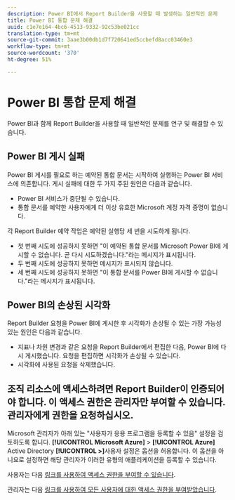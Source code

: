 ```yaml
---
description: Power BI에서 Report Builder을 사용할 때 발생하는 일반적인 문제
title: Power BI 통합 문제 해결
uuid: c1e7e164-4bc6-4513-9332-92c53be021cc
translation-type: tm+mt
source-git-commit: 3aae3b00db1d7f720641ed5ccbefd8acc03460e3
workflow-type: tm+mt
source-wordcount: '370'
ht-degree: 51%

---
```



# Power BI 통합 문제 해결

Power BI과 함께 Report Builder을 사용할 때 일반적인 문제를 연구 및 해결할 수 있습니다.

## Power BI 게시 실패

Power BI 게시를 필요로 하는 예약된 통합 문서는 시작하여 실행하는 Power BI 서비스에 의존합니다. 게시 실패에 대한 두 가지 주된 원인은 다음과 같습니다.

* Power BI 서비스가 중단될 수 있습니다.
* 통합 문서를 예약한 사용자에게 더 이상 유효한 Microsoft 계정 자격 증명이 없습니다.

각 Report Builder 예약 작업은 예약된 실행당 세 번을 시도하게 됩니다.

* 첫 번째 시도에 성공하지 못하면 &quot;이 예약된 통합 문서를 Microsoft Power BI에 게시할 수 없습니다. 곧 다시 시도하겠습니다.&quot;라는 메시지가 표시됩니다.
* 두 번째 시도에 성공하지 못하면 메시지가 표시되지 않습니다.
* 세 번째 시도에 성공하지 못하면 &quot;이 통합 문서를 Power BI에 게시할 수 없습니다.&quot;라는 메시지가 표시됩니다.

## Power BI의 손상된 시각화

Report Builder 요청을 Power BI에 게시한 후 시각화가 손상될 수 있는 가장 가능성 있는 원인은 다음과 같습니다.

* 지표나 차원 변경과 같은 요청을 Report Builder에서 편집한 다음, Power BI에 다시 게시했습니다. 요청을 편집하면 시각화가 손상될 수 있습니다.
* 시각화에 사용된 요청을 삭제했습니다.

## 조직 리소스에 액세스하려면 Report Builder이 인증되어야 합니다. 이 액세스 권한은 관리자만 부여할 수 있습니다. 관리자에게 권한을 요청하십시오.

Microsoft 관리자가 아래 있는 &quot;사용자가 응용 프로그램을 등록할 수 있음&quot; 설정을 검토하도록 합니다. **[!UICONTROL Microsoft Azure]** > **[!UICONTROL Azure]** Active Directory **[!UICONTROL >]**&#x200B;사용자 설정은 옵션을 허용합니다. 이 옵션을 아니요로 설정하면 해당 관리자가 이러한 유형의 애플리케이션을 등록할 수 있습니다.

사용자는 다음 [링크를 사용하여 액세스 권한을 부여할 수 있습니다](https://login.microsoftonline.com/common/oauth2/authorize?response_type=code&amp;prompt=logint&amp;client_id=8d84f6d8-29a4-4484-a670-589b32400278&amp;redirect_uri=https%3a%2f%2fmy.omniture.com%2fsc15%2farb%2flogin.html&amp;resource=https%3a%2f%2fanalysis.windows.net%2fpowerbi%2fapi&amp;locale=en_US).

관리자는 다음 [링크를 사용하여 모든 사용자에 대한 액세스 권한을 부여받았습니다](https://login.microsoftonline.com/common/oauth2/authorize?response_type=code&amp;prompt=admin_consent&amp;client_id=8d84f6d8-29a4-4484-a670-589b32400278&amp;redirect_uri=https%3a%2f%2fmy.omniture.com%2fsc15%2farb%2flogin.html&amp;resource=https%3a%2f%2fanalysis.windows.net%2fpowerbi%2fapi&amp;locale=en_US).
